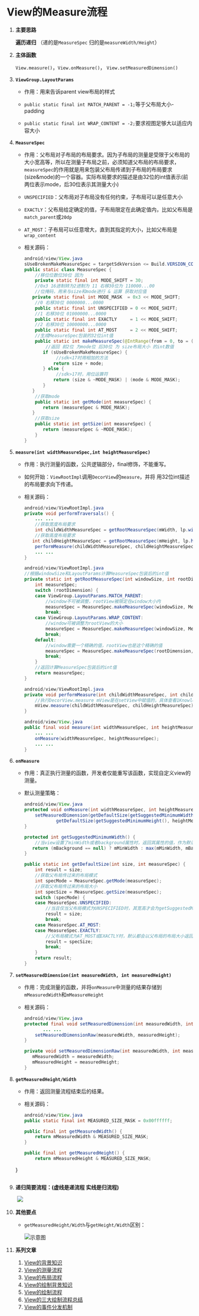 # View的Measure流程

1. **主要思路**

   **遍历递归** （递的是`MeasureSpec` 归的是`measureWidth/Height`）

2. **主体函数**

   `View.measure()`，`View.onMeasure()`， `View.setMeasuredDimension()`

3. **`ViewGroup.LayoutParams`**

   * 作用：用来告诉parent view布局的样式

   * `public static final int MATCH_PARENT = -1;`等于父布局大小-padding

   * `public static final int WRAP_CONTENT = -2;`要求视图足够大以适应内容大小	

4. **`MeasureSpec`**

   * 作用：父布局对子布局的布局要求。因为子布局的测量是受限于父布局的大小宽高等，所以在测量子布局之前，必须知道父布局的布局要求，`measureSpec`的作用就是用来包装父布局传递到子布局的布局要求(size&mode)的一个容器。实际布局要求的描述是由32位的int值表示(前两位表示mode，后30位表示其测量大小)

   * `UNSPECIFIED`：父布局对子布局没有任何约束，子布局可以是任意大小

   * `EXACTLY`：父布局给定确定的值，子布局限定在此确定值内，比如父布局是`match_parent`或`20dp`

   * `AT_MOST`：子布局可以任意增大，直到其指定的大小，比如父布局是`wrap_content` 

   * 相关源码：

     ```java
     android/view/View.java
     sUseBrokenMakeMeasureSpec = targetSdkVersion <= Build.VERSION_CODES.JELLY_BEAN_MR1;
     public static class MeasureSpec {
         //移位位数位30位 因为
         private static final int MODE_SHIFT = 30;
         //0x3 16进制转为2进制为 11 右移30位为 110000...00
         //位掩码，用来与size和mode进行 & 运算 获取对应值
     	private static final int MODE_MASK  = 0x3 << MODE_SHIFT;
         //0 右移30位 0000000...0000
         public static final int UNSPECIFIED = 0 << MODE_SHIFT;
         //1 右移30位 01000000...0000
         public static final int EXACTLY     = 1 << MODE_SHIFT;
         //2 右移30位 10000000...0000
         public static final int AT_MOST     = 2 << MODE_SHIFT;
         //生成MeasureSpec包装的32位int值
         public static int makeMeasureSpec(@IntRange(from = 0, to = (1 << MeasureSpec.MODE_SHIFT) - 1) int 										size,@MeasureSpecMode int mode) {
             //返回 前2位 为mode位 后30位 为 size布局大小 的int数值
         	if (sUseBrokenMakeMeasureSpec) {
                 //sdk<17时用相加的方法
             	return size + mode;
         	} else {
                 //sdk>17时，用位运算符
             	return (size & ~MODE_MASK) | (mode & MODE_MASK);
         	}
     	}
         //获取mode
         public static int getMode(int measureSpec) {
         	return (measureSpec & MODE_MASK);
     	}
         //获取size
         public static int getSize(int measureSpec) {
         	return (measureSpec & ~MODE_MASK);
         }
     }
     ```

5. **`measure(int widthMeasureSpec,int heightMeasureSpec)`**

   * 作用：执行测量的函数，公共逻辑部分，final修饰，不能重写。

   * 如何开始：`ViewRootImpl`调用`DecorView`的`measure`，并将 用32位int描述的布局要求向下传递。

   * 相关源码：

     ```java
     android/view/ViewRootImpl.java
     private void performTraversals() {
         ... ...
         //获取宽度布局要求
         int childWidthMeasureSpec = getRootMeasureSpec(mWidth, lp.width);
         //获取高度布局要求
     	int childHeightMeasureSpec = getRootMeasureSpec(mHeight, lp.height);
         performMeasure(childWidthMeasureSpec, childHeightMeasureSpec);
         ... ...
     }
     ```

     ```java
     android/view/ViewRootImpl.java
     //根据windowSize和LayoutParams计算MeasureSpec包装后的int值
     private static int getRootMeasureSpec(int windowSize, int rootDimension) {
         int measureSpec;
         switch (rootDimension) {
         case ViewGroup.LayoutParams.MATCH_PARENT:
             //window不可被调整，rootView被限定在window大小内
             measureSpec = MeasureSpec.makeMeasureSpec(windowSize, MeasureSpec.EXACTLY);
             break;
         case ViewGroup.LayoutParams.WRAP_CONTENT:
             //window可被调整为rootView的大小
             measureSpec = MeasureSpec.makeMeasureSpec(windowSize, MeasureSpec.AT_MOST);
             break;
         default:
             //window需要一个精确的值，rootView也是这个精确的值
             measureSpec = MeasureSpec.makeMeasureSpec(rootDimension, MeasureSpec.EXACTLY);
             break;
         }
         //返回计算MeasureSpec包装后的int值
         return measureSpec;
     }
     ```

     ```java
     android/view/ViewRootImpl.java
     private void performMeasure(int childWidthMeasureSpec, int childHeightMeasureSpec) {
         //执行DecorView.measure mView是在setView中赋值的，具体查看1KnowledgeBackground
         mView.measure(childWidthMeasureSpec, childHeightMeasureSpec);
     }
     ```

     ```java
     android/view/View.java
     public final void measure(int widthMeasureSpec, int heightMeasureSpec) {
         ... ...
         onMeasure(widthMeasureSpec, heightMeasureSpec);
         ... ...
     }
     ```

6. **`onMeasure`**

   * 作用：真正执行测量的函数，开发者仅能重写该函数，实现自定义view的测量。

   * 默认测量策略：

     ```java
     android/view/View.java
     protected void onMeasure(int widthMeasureSpec, int heightMeasureSpec) {
         setMeasuredDimension(getDefaultSize(getSuggestedMinimumWidth(), widthMeasureSpec),
                 getDefaultSize(getSuggestedMinimumHeight(), heightMeasureSpec));
     }
     
     protected int getSuggestedMinimumWidth() {
         //当view设置了minWidth或者background属性时，返回其属性的值，作为默认最小宽度
     	return (mBackground == null) ? mMinWidth : max(mMinWidth, mBackground.getMinimumWidth());
     }
     
     public static int getDefaultSize(int size, int measureSpec) {
         int result = size;
         //获取父布局传过来的布局模式
         int specMode = MeasureSpec.getMode(measureSpec);
         //获取父布局传过来的布局大小
         int specSize = MeasureSpec.getSize(measureSpec);
         switch (specMode) {
         case MeasureSpec.UNSPECIFIED:
             //当且仅当父布局模式为UNSPECIFIED时，其宽高才会为getSuggestedMinimumWidth中返回的值
             result = size;
             break;
         case MeasureSpec.AT_MOST:
         case MeasureSpec.EXACTLY:
             //父布局模式为AT_MOST或EXACTLY时，默认都会以父布局的布局大小返回，也就是默认都是填充父布局。
             result = specSize;
             break;
         }
         return result;
     }
     ```

7. **`setMeasuredDimension(int measuredWidth, int measuredHeight)`**

   * 作用：完成测量的函数，并将`onMeasure`中测量的结果存储到`mMeasuredWidth`和`mMeasureHeight`

   * 相关源码：

     ```java
     android/view/View.java
     protected final void setMeasuredDimension(int measuredWidth, int measuredHeight) {
        	... ...
         setMeasuredDimensionRaw(measuredWidth, measuredHeight);
     }
     
     private void setMeasuredDimensionRaw(int measuredWidth, int measuredHeight) {
     	mMeasuredWidth = measuredWidth;
     	mMeasuredHeight = measuredHeight;
     }
     ```

8. **`getMeasuredHeight/Width`**

   * 作用：返回测量流程结束后的结果。

   * 相关源码：
   
     ```java
     android/view/View.java
     public static final int MEASURED_SIZE_MASK = 0x00ffffff;
     
     public final int getMeasuredWidth() {
         return mMeasuredWidth & MEASURED_SIZE_MASK;
     }
     
     public final int getMeasuredHeight() {
         return mMeasuredHeight & MEASURED_SIZE_MASK;
    }
     ```

9. **递归简要流程：(虚线是递流程 实线是归流程)**

   ​	![](https://upload-images.jianshu.io/upload_images/13218197-8684ab4491714eee.png?imageMogr2/auto-orient/strip|imageView2/2/w/766/format/webp)
   
10. **其他要点**

    * `getMeasuredHeight/Width`与`getHeight/Width`区别：

      ![示意图](https://imgconvert.csdnimg.cn/aHR0cHM6Ly91cGxvYWQtaW1hZ2VzLmppYW5zaHUuaW8vdXBsb2FkX2ltYWdlcy85NDQzNjUtMzNkYjdiOWFhM2FkNWMzMi5wbmc)

11. **系列文章**

    1. [View的背景知识](1KnowledgeBackground.md)
    2. [View的测量流程](2Measure.md)
    3. [View的布局流程](3Layout.md)
    4. [View的绘制背景知识](4DrawBackground.md)
    5. [View的绘制流程](5Draw.md)
    6. [View的三大绘制流程总结](6Conclusion.md)
    7. [View的事件分发机制](7Event.md)

